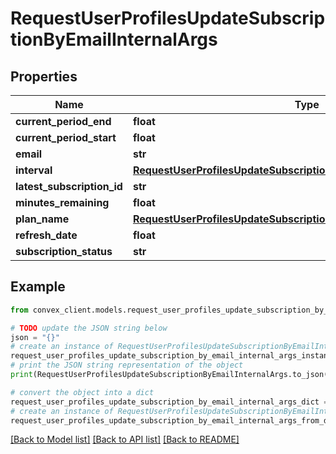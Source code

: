 # RequestUserProfilesUpdateSubscriptionByEmailInternalArgs


## Properties

Name | Type | Description | Notes
------------ | ------------- | ------------- | -------------
**current_period_end** | **float** |  | [optional] 
**current_period_start** | **float** |  | [optional] 
**email** | **str** |  | 
**interval** | [**RequestUserProfilesUpdateSubscriptionByEmailInternalArgsInterval**](RequestUserProfilesUpdateSubscriptionByEmailInternalArgsInterval.md) |  | [optional] 
**latest_subscription_id** | **str** |  | [optional] 
**minutes_remaining** | **float** |  | [optional] 
**plan_name** | [**RequestUserProfilesUpdateSubscriptionByEmailInternalArgsPlanName**](RequestUserProfilesUpdateSubscriptionByEmailInternalArgsPlanName.md) |  | [optional] 
**refresh_date** | **float** |  | [optional] 
**subscription_status** | **str** |  | [optional] 

## Example

```python
from convex_client.models.request_user_profiles_update_subscription_by_email_internal_args import RequestUserProfilesUpdateSubscriptionByEmailInternalArgs

# TODO update the JSON string below
json = "{}"
# create an instance of RequestUserProfilesUpdateSubscriptionByEmailInternalArgs from a JSON string
request_user_profiles_update_subscription_by_email_internal_args_instance = RequestUserProfilesUpdateSubscriptionByEmailInternalArgs.from_json(json)
# print the JSON string representation of the object
print(RequestUserProfilesUpdateSubscriptionByEmailInternalArgs.to_json())

# convert the object into a dict
request_user_profiles_update_subscription_by_email_internal_args_dict = request_user_profiles_update_subscription_by_email_internal_args_instance.to_dict()
# create an instance of RequestUserProfilesUpdateSubscriptionByEmailInternalArgs from a dict
request_user_profiles_update_subscription_by_email_internal_args_from_dict = RequestUserProfilesUpdateSubscriptionByEmailInternalArgs.from_dict(request_user_profiles_update_subscription_by_email_internal_args_dict)
```
[[Back to Model list]](../README.md#documentation-for-models) [[Back to API list]](../README.md#documentation-for-api-endpoints) [[Back to README]](../README.md)


